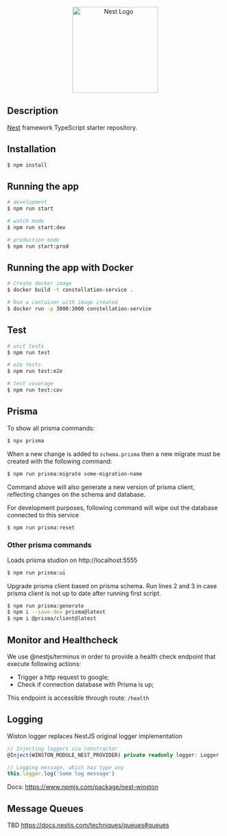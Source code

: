 <p align="center">
  <a href="http://nestjs.com/" target="blank"><img src="https://nestjs.com/img/logo-small.svg" width="200" alt="Nest Logo" /></a>
</p>

## Description

[Nest](https://github.com/nestjs/nest) framework TypeScript starter repository.

## Installation

```bash
$ npm install
```

## Running the app

```bash
# development
$ npm run start

# watch mode
$ npm run start:dev

# production mode
$ npm run start:prod
```

## Running the app with Docker

```bash
# Create docker image
$ docker build -t constellation-service .

# Run a container with image created
$ docker run -p 3000:3000 constellation-service
```

## Test

```bash
# unit tests
$ npm run test

# e2e tests
$ npm run test:e2e

# test coverage
$ npm run test:cov
```

## Prisma

To show all prisma commands:

```bash
$ npx prisma
```

When a new change is added to `schema.prisma` then a new migrate must be created with the following command:

```bash
$ npm run prisma:migrate some-migration-name
```

Command above will also generate a new version of prisma client, reflecting changes on the schema and database.

For development purposes, following command will wipe out the database connected to this service

```bash
$ npm run prisma:reset
```

### Other prisma commands

Loads prisma studion on http://localhost:5555
```bash
$ npm run prisma:ui
```

Upgrade prisma client based on prisma schema. Run lines 2 and 3 in case prisma client is not up to date after running first script.
```bash
$ npm run prisma:generate
$ npm i --save-dev prisma@latest
$ npm i @prisma/client@latest      
```

## Monitor and Healthcheck

We use @nestjs/terminus in order to provide a health check endpoint that execute following actions:
- Trigger a http request to google;
- Check if connection database with Prisma is up;

This endpoint is accessible through route: `/health`

## Logging

Wiston logger replaces NestJS original logger implementation

```typescript
// Injecting loggers via constructor
@Inject(WINSTON_MODULE_NEST_PROVIDER) private readonly logger: Logger

// Logging message, which has type any
this.logger.log('Some log message')
```

Docs: https://www.npmjs.com/package/nest-winston

## Message Queues

TBD
https://docs.nestjs.com/techniques/queues#queues

